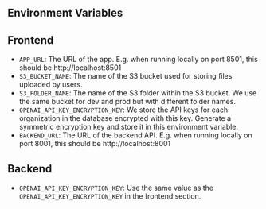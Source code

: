 ## Environment Variables

## Frontend
- `APP_URL`: The URL of the app. E.g. when running locally on port 8501, this should be http://localhost:8501
- `S3_BUCKET_NAME`: The name of the S3 bucket used for storing files uploaded by users.
- `S3_FOLDER_NAME`: The name of the S3 folder within the S3 bucket. We use the same bucket for dev and prod but with different folder names.
- `OPENAI_API_KEY_ENCRYPTION_KEY`: We store the API keys for each organization in the database encrypted with this key. Generate a symmetric encryption key and store it in this environment variable.
- `BACKEND_URL`: The URL of the backend API. E.g. when running locally on port 8001, this should be http://localhost:8001

## Backend

- `OPENAI_API_KEY_ENCRYPTION_KEY`: Use the same value as the `OPENAI_API_KEY_ENCRYPTION_KEY` in the frontend section.
